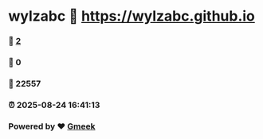 # wylzabc :link: https://wylzabc.github.io 
### :page_facing_up: [2](https://wylzabc.github.io/tag.html) 
### :speech_balloon: 0 
### :hibiscus: 22557 
### :alarm_clock: 2025-08-24 16:41:13 
### Powered by :heart: [Gmeek](https://github.com/Meekdai/Gmeek)

